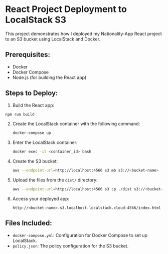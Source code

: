 # React Project Deployment to LocalStack S3

This project demonstrates how I deployed my Nationality-App React project to an S3 bucket using LocalStack and Docker.


## Prerequisites:
- Docker
- Docker Compose
- Node.js (for building the React app)

## Steps to Deploy:

1. Build the React app:
  ```bash
 npm run build   
```

2. Create the LocalStack container with the following command:
   ```bash
   docker-compose up
   ```

3. Enter the LocalStack container:
   ```bash
   docker exec -it <container_id> bash
   ```

4. Create the S3 bucket:
   ```bash
   aws --endpoint-url=http://localhost:4566 s3 mb s3://<bucket-name>
   ```

5. Upload the files from the `dist/` directory:
   ```bash
   aws --endpoint-url=http://localhost:4566 s3 cp ./dist s3://<bucket-name>/ --recursive
   ```

6. Access your deployed app:
   ```text
   http://<bucket-name>.s3.localhost.localstack.cloud:4566/index.html
   ```

## Files Included:
- `docker-compose.yml`: Configuration for Docker Compose to set up LocalStack.
- `policy.json`: The policy configuration for the S3 bucket.
